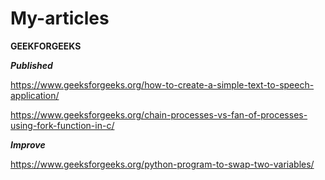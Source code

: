# My-articles


**GEEKFORGEEKS**


_**Published**_

https://www.geeksforgeeks.org/how-to-create-a-simple-text-to-speech-application/

https://www.geeksforgeeks.org/chain-processes-vs-fan-of-processes-using-fork-function-in-c/



_**Improve**_

https://www.geeksforgeeks.org/python-program-to-swap-two-variables/

